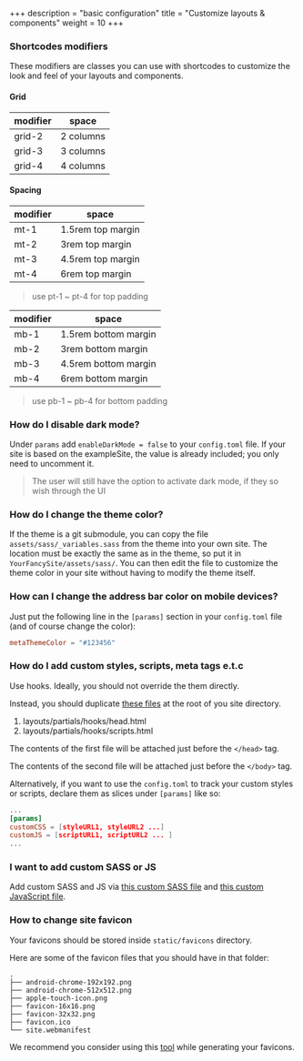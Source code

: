 +++
description = "basic configuration"
title = "Customize layouts & components"
weight = 10
+++

### Shortcodes modifiers

These modifiers are classes you can use with shortcodes to customize the look and feel of your layouts and components.

#### Grid

| modifier | space     |
|----------|-----------|
| grid-2   | 2 columns |
| grid-3   | 3 columns |
| grid-4   | 4 columns |

#### Spacing

| modifier | space             |
|----------|-------------------|
| mt-1     | 1.5rem top margin |
| mt-2     | 3rem top margin   |
| mt-3     | 4.5rem top margin |
| mt-4     | 6rem top margin   |

> use pt-1 \~ pt-4 for top padding

| modifier | space                |
|----------|----------------------|
| mb-1     | 1.5rem bottom margin |
| mb-2     | 3rem bottom margin   |
| mb-3     | 4.5rem bottom margin |
| mb-4     | 6rem bottom margin   |

> use pb-1 \~ pb-4 for bottom padding

### How do I disable dark mode?

Under `params` add `enableDarkMode = false` to your `config.toml` file. If your site is based on the exampleSite, the
value is already included; you only need to uncomment it.

> The user will still have the option to activate dark mode, if they so wish through the UI

### How do I change the theme color?

If the theme is a git submodule, you can copy the file `assets/sass/_variables.sass` from the theme into your own site.
The location must be exactly the same as in the theme, so put it in `YourFancySite/assets/sass/`.
You can then edit the file to customize the theme color in your site without having to modify the theme itself.

### How can I change the address bar color on mobile devices?

Just put the following line in the `[params]` section in your `config.toml` file (and of course change the color):

```toml
metaThemeColor = "#123456"
```

### How do I add custom styles, scripts, meta tags e.t.c

Use hooks. Ideally, you should not override the them directly.

Instead, you should duplicate [these files](https://github.com/onweru/compose/tree/master/layouts/partials/hooks) at the
root of you site directory.

1. layouts/partials/hooks/head.html
2. layouts/partials/hooks/scripts.html

The contents of the first file will be attached just before the `</head>` tag.

The contents of the second file will be attached just before the `</body>` tag.

Alternatively, if you want to use the `config.toml` to track your custom styles or scripts, declare them as slices
under `[params]` like so:

```toml
...
[params]
customCSS = [styleURL1, styleURL2 ...]
customJS = [scriptURL1, scriptURL2 ... ]
...
```

### I want to add custom SASS or JS

Add custom SASS and JS
via [this custom SASS file](https://github.com/onweru/compose/blob/master/assets/sass/_custom.sass)
and [this custom JavaScript file](https://github.com/onweru/compose/hugo-compose/blob/master/assets/js/custom.js).

### How to change site favicon

Your favicons should be stored inside `static/favicons` directory.

Here are some of the favicon files that you should have in that folder:

```
.
├── android-chrome-192x192.png
├── android-chrome-512x512.png
├── apple-touch-icon.png
├── favicon-16x16.png
├── favicon-32x32.png
├── favicon.ico
└── site.webmanifest
```

We recommend you consider using this [tool](https://realfavicongenerator.net/) while generating your favicons.